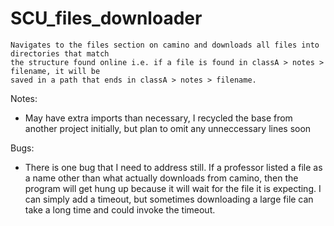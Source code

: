 # SCU_files_downloader
    Navigates to the files section on camino and downloads all files into directories that match 
    the structure found online i.e. if a file is found in classA > notes > filename, it will be 
    saved in a path that ends in classA > notes > filename.


Notes:
  - May have extra imports than necessary, I recycled the base from another project initially, 
    but plan to omit any unneccessary lines soon

Bugs: 
 - There is one bug that I need to address still. If a professor listed a file as a name other 
   than what actually downloads from camino, then the program will get hung up because it will 
   wait for the file it is expecting. I can simply add a timeout, but sometimes downloading a 
   large file can take a long time and could invoke the timeout. 

